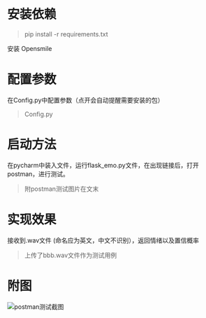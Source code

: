 # 安装依赖 #

> pip install -r requirements.txt

安装 Opensmile
##
# 配置参数 #

在Config.py中配置参数（点开会自动提醒需要安装的包）
> Config.py
##
# 启动方法 #
在pycharm中装入文件，运行flask_emo.py文件，在出现链接后，打开postman，进行测试。
>  附postman测试图片在文末

##
# 实现效果 #

接收到.wav文件 (命名应为英文，中文不识别），返回情绪以及置信概率
> 上传了bbb.wav文件作为测试用例 
##
# 附图 #
![postman测试截图](https://i.imgur.com/SwtchcQ.jpg)
